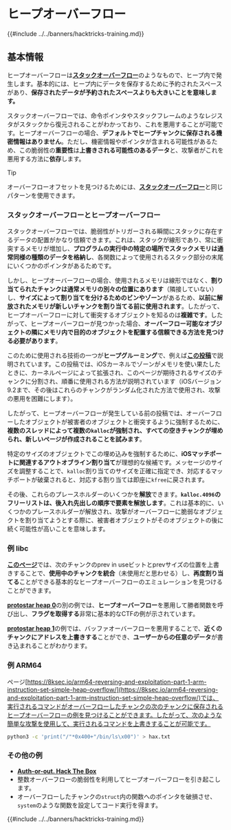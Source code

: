 # ヒープオーバーフロー

{{#include ../../banners/hacktricks-training.md}}

## 基本情報

ヒープオーバーフローは[**スタックオーバーフロー**](../stack-overflow/index.html)のようなもので、ヒープ内で発生します。基本的には、ヒープ内にデータを保存するために予約されたスペースがあり、**保存されたデータが予約されたスペースよりも大きいことを意味します。**

スタックオーバーフローでは、命令ポインタやスタックフレームのようなレジスタがスタックから復元されることがわかっており、これを悪用することが可能です。ヒープオーバーフローの場合、**デフォルトでヒープチャンクに保存される機密情報はありません**。ただし、機密情報やポインタが含まれる可能性があるため、この脆弱性の**重要性**は**上書きされる可能性のあるデータ**と、攻撃者がこれを悪用する方法に**依存**します。

> [!TIP]
> オーバーフローオフセットを見つけるためには、[**スタックオーバーフロー**](../stack-overflow/index.html#finding-stack-overflows-offsets)と同じパターンを使用できます。

### スタックオーバーフローとヒープオーバーフロー

スタックオーバーフローでは、脆弱性がトリガーされる瞬間にスタックに存在するデータの配置がかなり信頼できます。これは、スタックが線形であり、常に衝突するメモリが増加し、**プログラムの実行中の特定の場所でスタックメモリは通常同様の種類のデータを格納し**、各関数によって使用されるスタック部分の末尾にいくつかのポインタがあるためです。

しかし、ヒープオーバーフローの場合、使用されるメモリは線形ではなく、**割り当てられたチャンクは通常メモリの別々の位置にあります**（隣接していない）し、**サイズによって割り当てを分けるためのビンやゾーン**があるため、**以前に解放されたメモリが新しいチャンクを割り当てる前に使用されます**。したがって、ヒープオーバーフローに対して衝突するオブジェクトを知るのは**複雑です**。したがって、ヒープオーバーフローが見つかった場合、**オーバーフロー可能なオブジェクトの隣にメモリ内で目的のオブジェクトを配置する信頼できる方法を見つける必要があります**。

このために使用される技術の一つが**ヒープグルーミング**で、例えば[**この投稿**](https://azeria-labs.com/grooming-the-ios-kernel-heap/)で説明されています。この投稿では、iOSカーネルでゾーンがメモリを使い果たしたときに、カーネルページによって拡張され、このページが期待されるサイズのチャンクに分割され、順番に使用される方法が説明されています（iOSバージョン9.2まで、その後はこれらのチャンクがランダム化された方法で使用され、攻撃の悪用を困難にします）。

したがって、ヒープオーバーフローが発生している前の投稿では、オーバーフローしたオブジェクトが被害者のオブジェクトと衝突するように強制するために、**複数のスレッドによって複数の`kalloc`が強制され、すべての空きチャンクが埋められ、新しいページが作成されることを試みます**。

特定のサイズのオブジェクトでこの埋め込みを強制するために、**iOSマッチポートに関連するアウトオブライン割り当て**が理想的な候補です。メッセージのサイズを調整することで、`kalloc`割り当てのサイズを正確に指定でき、対応するマッチポートが破棄されると、対応する割り当ては即座に`kfree`に戻されます。

その後、これらのプレースホルダーのいくつかを**解放**できます。**`kalloc.4096`のフリーリストは、後入れ先出しの順序で要素を解放します**。これは基本的に、いくつかのプレースホルダーが解放され、攻撃がオーバーフローに脆弱なオブジェクトを割り当てようとする際に、被害者オブジェクトがそのオブジェクトの後に続く可能性が高いことを意味します。

### 例 libc

[**このページ**](https://guyinatuxedo.github.io/27-edit_free_chunk/heap_consolidation_explanation/index.html)では、次のチャンクのprev in useビットとprevサイズの位置を上書きすることで、**使用中のチャンクを統合**（未使用だと思わせる）し、**再度割り当てる**ことができる基本的なヒープオーバーフローのエミュレーションを見つけることができます。

[**protostar heap 0**](https://guyinatuxedo.github.io/24-heap_overflow/protostar_heap0/index.html)の別の例では、**ヒープオーバーフロー**を悪用して勝者関数を呼び出し、**フラグを取得する**非常に基本的なCTFの例が示されています。

[**protostar heap 1**](https://guyinatuxedo.github.io/24-heap_overflow/protostar_heap1/index.html)の例では、バッファオーバーフローを悪用することで、**近くのチャンクにアドレスを上書きする**ことができ、**ユーザーからの任意のデータ**が書き込まれることがわかります。

### 例 ARM64

ページ[https://8ksec.io/arm64-reversing-and-exploitation-part-1-arm-instruction-set-simple-heap-overflow/](https://8ksec.io/arm64-reversing-and-exploitation-part-1-arm-instruction-set-simple-heap-overflow/)では、実行されるコマンドがオーバーフローしたチャンクの次のチャンクに保存されるヒープオーバーフローの例を見つけることができます。したがって、次のような簡単な攻撃を使用して、実行されるコマンドを上書きすることが可能です。
```bash
python3 -c 'print("/"*0x400+"/bin/ls\x00")' > hax.txt
```
### その他の例

- [**Auth-or-out. Hack The Box**](https://7rocky.github.io/en/ctf/htb-challenges/pwn/auth-or-out/)
- 整数オーバーフローの脆弱性を利用してヒープオーバーフローを引き起こします。
- オーバーフローしたチャンクの`struct`内の関数へのポインタを破損させ、`system`のような関数を設定してコード実行を得ます。

{{#include ../../banners/hacktricks-training.md}}
